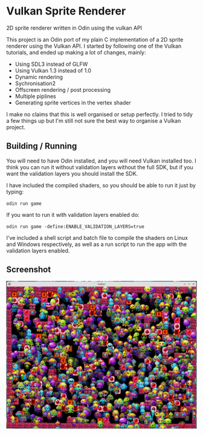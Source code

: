 # Vulkan Sprite Renderer

2D sprite renderer written in Odin using the vulkan API

This project is an Odin port of my plain C implementation of a 2D sprite
renderer using the Vulkan API.  I started by following one of the Vulkan
tutorials, and ended up making a lot of changes, mainly:

- Using SDL3 instead of GLFW
- Using Vulkan 1.3 instead of 1.0
- Dynamic rendering
- Sychronisation2
- Offscreen rendering / post processing
- Multiple piplines
- Generating sprite vertices in the vertex shader

I make no claims that this is well organised or setup perfectly.  I tried
 to tidy a few things up but I'm still not sure the best way to organise
 a Vulkan project.

## Building / Running

You will need to have Odin installed, and you will need Vulkan installed
too.  I think you can run it without validation layers without the full
SDK, but if you want the validation layers you should install the SDK.

I have included the compiled shaders, so you should be able to run it
just by typing:

```
odin run game
```

If you want to run it with validation layers enabled do:

```
odin run game -define:ENABLE_VALIDATION_LAYERS=true
```

I've included a shell script and batch file to compile the shaders on
Linux and Windows respectively, as well as a run script to run the app
with the validation layers enabled.

## Screenshot

![Screenshot](https://raw.githubusercontent.com/stevelittlefish/odin_vulkan_sprite_renderer/refs/heads/main/screenshot.png)
